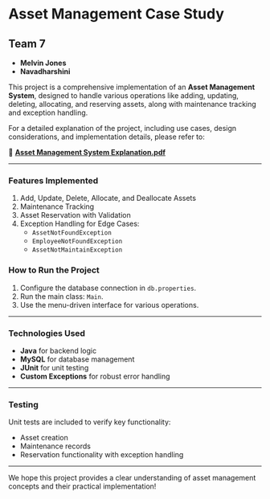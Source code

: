 # Asset Management Case Study

## Team 7
- **Melvin Jones**
- **Navadharshini**

This project is a comprehensive implementation of an **Asset Management System**, designed to handle various operations like adding, updating, deleting, allocating, and reserving assets, along with maintenance tracking and exception handling.

For a detailed explanation of the project, including use cases, design considerations, and implementation details, please refer to:

📄 **[Asset Management System Explanation.pdf](./Asset%20Management%20System%20Explanation.pdf)**

---

### Features Implemented
1. Add, Update, Delete, Allocate, and Deallocate Assets
2. Maintenance Tracking
3. Asset Reservation with Validation
4. Exception Handling for Edge Cases:
   - `AssetNotFoundException`
   - `EmployeeNotFoundException`
   - `AssetNotMaintainException`

### How to Run the Project
1. Configure the database connection in `db.properties`.
2. Run the main class: `Main`.
3. Use the menu-driven interface for various operations.

---

### Technologies Used
- **Java** for backend logic
- **MySQL** for database management
- **JUnit** for unit testing
- **Custom Exceptions** for robust error handling

---

### Testing
Unit tests are included to verify key functionality:
- Asset creation
- Maintenance records
- Reservation functionality with exception handling

---

We hope this project provides a clear understanding of asset management concepts and their practical implementation!
